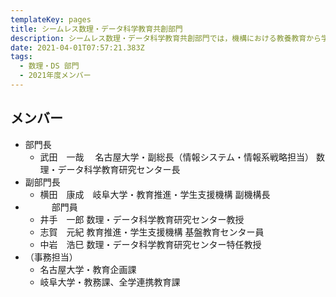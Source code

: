 ```yaml
---
templateKey: pages
title: シームレス数理・データ科学教育共創部門
description: シームレス数理・データ科学教育共創部門では，機構における教養教育から学部専門教育、大学院教育までシームレスな数理・データ科学教育を推進します．また，両大学が連係した大学院・社会人を対象としたデータサイエンティスト育成事業の実施します．
date: 2021-04-01T07:57:21.383Z
tags:
  - 数理・DS 部⾨
  - 2021年度メンバー
---
```


## メンバー

- 部門長
  - 武田　一哉　 名古屋大学・副総長（情報システム・情報系戦略担当） 数理・データ科学教育研究センター長
- 副部門長
  - 横田　康成　岐阜大学・教育推進・学生支援機構 副機構長
- 　　　部門員
  - 井手　一郎	数理・データ科学教育研究センター教授
  - 志賀　元紀	教育推進・学生支援機構 基盤教育センター員
  - 中岩　浩巳	数理・データ科学教育研究センター特任教授		
- （事務担当）
  - 名古屋大学・教育企画課
  - 岐阜大学・教務課、全学連携教育課
